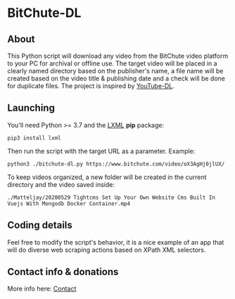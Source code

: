 # BitChute-DL

## About

This Python script will download any video from the BitChute video platform to your PC for archival or offline use. The target video will be placed in a clearly named directory based on the publisher's name, a file name will be created based on the video title & publishing date and a check will be done for duplicate files. The project is inspired by [YouTube-DL](https://youtube-dl.org/).

## Launching

You'll need Python >= 3.7 and the [LXML](https://pypi.org/project/lxml/) **pip** package:

    pip3 install lxml

Then run the script with the target URL as a parameter. Example:

    python3 ./bitchute-dl.py https://www.bitchute.com/video/oX3AgHj0jlUX/

To keep videos organized, a new folder will be created in the current directory and the video saved inside:

    ./Matteljay/20200529 Tightcms Set Up Your Own Website Cms Built In Vuejs With Mongodb Docker Container.mp4

## Coding details

Feel free to modify the script's behavior, it is a nice example of an app that will do diverse web scraping actions based on XPath XML selectors.

## Contact info & donations

More info here: [Contact](CONTACT.md)
